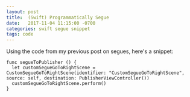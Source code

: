 ```yaml
---
layout: post
title:  (Swift) Programmatically Segue
date:   2017-11-04 11:15:00 -0700
categories: swift segue snippet
tags: code
---
```


Using the code from my previous post on segues, here's a snippet:

```
func segueToPublisher () {
  let customSegueGoToRightScene = CustomSegueGoToRightScene(identifier: "CustomSegueGoToRightScene", source: self, destination: PublisherViewController())
  customSegueGoToRightScene.perform()
}
```
